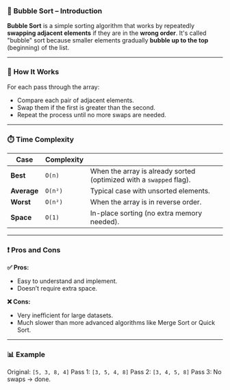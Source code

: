 ### 🫧 **Bubble Sort – Introduction**

**Bubble Sort** is a simple sorting algorithm that works by repeatedly **swapping adjacent elements** if they are in the **wrong order**. It's called "bubble" sort because smaller elements gradually **bubble up to the top** (beginning) of the list.

---

### 🔁 **How It Works**

For each pass through the array:

* Compare each pair of adjacent elements.
* Swap them if the first is greater than the second.
* Repeat the process until no more swaps are needed.

---

### ⏱️ **Time Complexity**

| Case        | Complexity |                                                                     |
| ----------- | ---------- | ------------------------------------------------------------------- |
| **Best**    | `O(n)`     | When the array is already sorted (optimized with a `swapped` flag). |
| **Average** | `O(n²)`    | Typical case with unsorted elements.                                |
| **Worst**   | `O(n²)`    | When the array is in reverse order.                                 |
| **Space**   | `O(1)`     | In-place sorting (no extra memory needed).                          |

---

### ❗ Pros and Cons

**✅ Pros:**

* Easy to understand and implement.
* Doesn’t require extra space.

**❌ Cons:**

* Very inefficient for large datasets.
* Much slower than more advanced algorithms like Merge Sort or Quick Sort.

---

### 📊 Example

Original: `[5, 3, 8, 4]`
Pass 1: `[3, 5, 4, 8]`
Pass 2: `[3, 4, 5, 8]`
Pass 3: No swaps → done.

